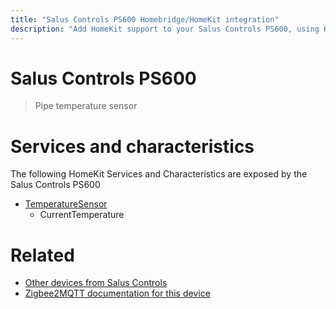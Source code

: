 ```yaml
---
title: "Salus Controls PS600 Homebridge/HomeKit integration"
description: "Add HomeKit support to your Salus Controls PS600, using Homebridge, Zigbee2MQTT and homebridge-z2m."
---
```

<!---
This file has been GENERATED using src/docgen/docgen.ts
DO NOT EDIT THIS FILE MANUALLY!
-->
# Salus Controls PS600
> Pipe temperature sensor


# Services and characteristics
The following HomeKit Services and Characteristics are exposed by
the Salus Controls PS600

* [TemperatureSensor](../../sensors.md)
  * CurrentTemperature


# Related
* [Other devices from Salus Controls](../index.md#salus_controls)
* [Zigbee2MQTT documentation for this device](https://www.zigbee2mqtt.io/devices/PS600.html)